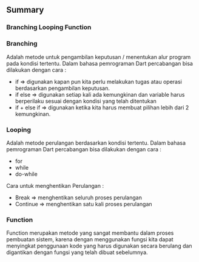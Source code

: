 ## Summary
### Branching Looping Function

### Branching
Adalah metode untuk pengambilan keputusan / menentukan alur program pada kondisi tertentu. Dalam bahasa pemrograman Dart percabangan bisa dilakukan dengan cara :
* if => digunakan kapan pun kita perlu melakukan tugas atau operasi berdasarkan pengambilan keputusan.
* if else => digunakan setiap kali ada kemungkinan dan variable harus berperilaku sesuai dengan kondisi yang telah ditentukan
* if + else if => digunakan ketika kita harus membuat pilihan lebih dari 2 kemungkinan.

### Looping
Adalah metode perulangan berdasarkan kondisi tertentu. Dalam bahasa pemrograman Dart percabangan bisa dilakukan dengan cara :
* for
* while
* do-while </br>

Cara untuk menghentikan Perulangan :
* Break => menghentikan seluruh proses perulangan
* Continue => menghentikan satu kali proses perulangan

### Function
Function merupakan metode yang sangat membantu dalam proses pembuatan sistem, karena dengan menggunakan fungsi kita dapat menyingkat penggunaan kode yang harus digunakan secara berulang dan digantikan dengan fungsi yang telah dibuat sebelumnya.</br>

